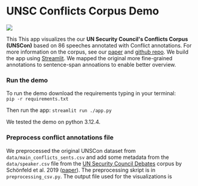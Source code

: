# UNSC Conflicts Corpus Demo 


![](UNSCon_DemoUI.gif)

This This app visualizes the our **UN Security Council's Conflicts Corpus (UNSCon)** based on 86 speeches annotated with Conflict annotations.
For more information on the corpus, see our [paper](https://aclanthology.org/2024.lrec-main.716/) and [github repo](https://github.com/linatal/UNSCon).
We build the app using [Streamlit](https://streamlit.io/). We mapped the original more fine-grained annotations to sentence-span annoations to enable better overview.



### Run the demo
To run the demo download the requirements typing in your terminal:  
``pip -r requirements.txt``

Then run the app: ``streamlit run ./app.py``

We tested the demo on python 3.12.4.

### Preprocess conflict annotations file
We preprocessed the original UNSCon dataset from ``data/main_conflicts_sents.csv`` and add some metadata from the ``data/speaker.csv`` file from the [UN Security Council Debates](https://dataverse.harvard.edu/dataset.xhtml?persistentId=doi:10.7910/DVN/KGVSYH) corpus by Schönfeld et al. 2019 ([paper](https://arxiv.org/abs/1906.10969)). 
The preprocessing skript is in ``preprocessing_csv.py``. The output file used for the visualizations is 
